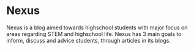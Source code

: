 # Nexus
Nexus is a blog aimed towards highschool students with major focus on areas regarding STEM and highschool life. Nexus has 3 main goals to inform, discuss and advice students, through articles in its blogs. 
